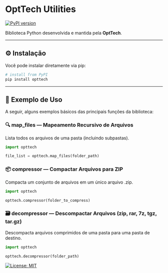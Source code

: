 # OptTech Utilities

[![PyPI version](https://badge.fury.io/py/opttech.svg)](https://pypi.org/project/opttech/)


Biblioteca Python desenvolvida e mantida pela **OptTech**.

---

## ⚙️ Instalação

Você pode instalar diretamente via pip:

```bash
# install from PyPI
pip install opttech
```

---

## 🧪 Exemplo de Uso

A seguir, alguns exemplos básicos das principais funções da biblioteca:

### 🔍 map_files — Mapeamento Recursivo de Arquivos

Lista todos os arquivos de uma pasta (incluindo subpastas).

```python
import opttech

file_list = opttech.map_files(folder_path)
```


### 📦 compressor — Compactar Arquivos para ZIP
Compacta um conjunto de arquivos em um único arquivo .zip.

```python
import opttech

opttech.compressor(folder_to_compress)
```

### 🗃️ decompressor — Descompactar Arquivos (zip, rar, 7z, tgz, tar.gz)
Descompacta arquivos comprimidos de uma pasta para uma pasta de destino.

```python
import opttech

opttech.decompressor(folder_path)
```


[![License: MIT](https://img.shields.io/badge/License-MIT-yellow.svg)](https://opensource.org/licenses/MIT)